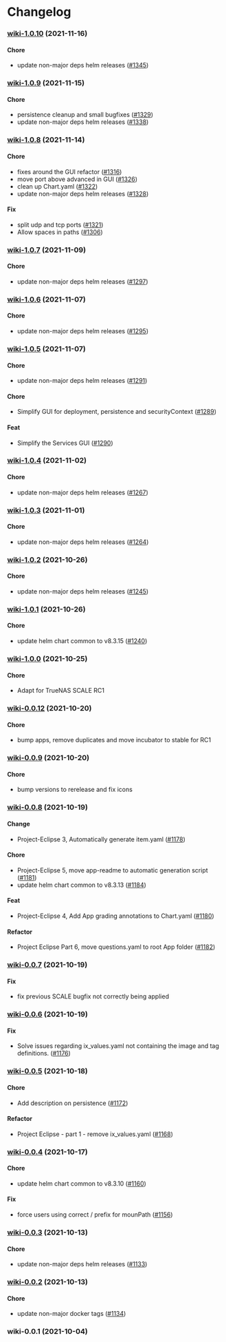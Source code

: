 # Changelog<br>


<a name="wiki-1.0.10"></a>
### [wiki-1.0.10](https://github.com/truecharts/apps/compare/wikijs-4.0.0...wiki-1.0.10) (2021-11-16)

#### Chore

* update non-major deps helm releases ([#1345](https://github.com/truecharts/apps/issues/1345))



<a name="wiki-1.0.9"></a>
### [wiki-1.0.9](https://github.com/truecharts/apps/compare/wiki-1.0.8...wiki-1.0.9) (2021-11-15)

#### Chore

* persistence cleanup and small bugfixes ([#1329](https://github.com/truecharts/apps/issues/1329))
* update non-major deps helm releases ([#1338](https://github.com/truecharts/apps/issues/1338))



<a name="wiki-1.0.8"></a>
### [wiki-1.0.8](https://github.com/truecharts/apps/compare/wiki-1.0.7...wiki-1.0.8) (2021-11-14)

#### Chore

* fixes around the GUI refactor ([#1316](https://github.com/truecharts/apps/issues/1316))
* move port above advanced in GUI ([#1326](https://github.com/truecharts/apps/issues/1326))
* clean up Chart.yaml ([#1322](https://github.com/truecharts/apps/issues/1322))
* update non-major deps helm releases ([#1328](https://github.com/truecharts/apps/issues/1328))

#### Fix

* split udp and tcp ports ([#1321](https://github.com/truecharts/apps/issues/1321))
* Allow spaces in paths ([#1306](https://github.com/truecharts/apps/issues/1306))



<a name="wiki-1.0.7"></a>
### [wiki-1.0.7](https://github.com/truecharts/apps/compare/wiki-1.0.6...wiki-1.0.7) (2021-11-09)

#### Chore

* update non-major deps helm releases ([#1297](https://github.com/truecharts/apps/issues/1297))



<a name="wiki-1.0.6"></a>
### [wiki-1.0.6](https://github.com/truecharts/apps/compare/wiki-1.0.5...wiki-1.0.6) (2021-11-07)

#### Chore

* update non-major deps helm releases ([#1295](https://github.com/truecharts/apps/issues/1295))



<a name="wiki-1.0.5"></a>
### [wiki-1.0.5](https://github.com/truecharts/apps/compare/wiki-1.0.4...wiki-1.0.5) (2021-11-07)

#### Chore

* update non-major deps helm releases ([#1291](https://github.com/truecharts/apps/issues/1291))

#### Chore

* Simplify GUI for deployment, persistence and securityContext ([#1289](https://github.com/truecharts/apps/issues/1289))

#### Feat

* Simplify the Services GUI ([#1290](https://github.com/truecharts/apps/issues/1290))



<a name="wiki-1.0.4"></a>
### [wiki-1.0.4](https://github.com/truecharts/apps/compare/wiki-1.0.3...wiki-1.0.4) (2021-11-02)

#### Chore

* update non-major deps helm releases ([#1267](https://github.com/truecharts/apps/issues/1267))



<a name="wiki-1.0.3"></a>
### [wiki-1.0.3](https://github.com/truecharts/apps/compare/wikijs-3.0.3...wiki-1.0.3) (2021-11-01)

#### Chore

* update non-major deps helm releases ([#1264](https://github.com/truecharts/apps/issues/1264))



<a name="wiki-1.0.2"></a>
### [wiki-1.0.2](https://github.com/truecharts/apps/compare/wiki-1.0.1...wiki-1.0.2) (2021-10-26)

#### Chore

* update non-major deps helm releases ([#1245](https://github.com/truecharts/apps/issues/1245))



<a name="wiki-1.0.1"></a>
### [wiki-1.0.1](https://github.com/truecharts/apps/compare/wikijs-3.0.0...wiki-1.0.1) (2021-10-26)

#### Chore

* update helm chart common to v8.3.15 ([#1240](https://github.com/truecharts/apps/issues/1240))



<a name="wiki-1.0.0"></a>
### [wiki-1.0.0](https://github.com/truecharts/apps/compare/wiki-0.0.12...wiki-1.0.0) (2021-10-25)

#### Chore

* Adapt for TrueNAS SCALE RC1



<a name="wiki-0.0.12"></a>
### [wiki-0.0.12](https://github.com/truecharts/apps/compare/wikijs-1.0.0...wiki-0.0.12) (2021-10-20)

#### Chore

* bump apps, remove duplicates and move incubator to stable for RC1



<a name="wiki-0.0.9"></a>
### [wiki-0.0.9](https://github.com/truecharts/apps/compare/wikijs-0.0.3...wiki-0.0.9) (2021-10-20)

#### Chore

* bump versions to rerelease and fix icons



<a name="wiki-0.0.8"></a>
### [wiki-0.0.8](https://github.com/truecharts/apps/compare/wikijs-0.0.2...wiki-0.0.8) (2021-10-19)

#### Change

* Project-Eclipse 3, Automatically generate item.yaml ([#1178](https://github.com/truecharts/apps/issues/1178))

#### Chore

* Project-Eclipse 5, move app-readme to automatic generation script ([#1181](https://github.com/truecharts/apps/issues/1181))
* update helm chart common to v8.3.13 ([#1184](https://github.com/truecharts/apps/issues/1184))

#### Feat

* Project-Eclipse 4, Add App grading annotations to Chart.yaml ([#1180](https://github.com/truecharts/apps/issues/1180))

#### Refactor

* Project Eclipse Part 6, move questions.yaml to root App folder ([#1182](https://github.com/truecharts/apps/issues/1182))



<a name="wiki-0.0.7"></a>
### [wiki-0.0.7](https://github.com/truecharts/apps/compare/wiki-0.0.6...wiki-0.0.7) (2021-10-19)

#### Fix

* fix previous SCALE bugfix not correctly being applied



<a name="wiki-0.0.6"></a>
### [wiki-0.0.6](https://github.com/truecharts/apps/compare/wiki-0.0.5...wiki-0.0.6) (2021-10-19)

#### Fix

* Solve issues regarding ix_values.yaml not containing the image and tag definitions. ([#1176](https://github.com/truecharts/apps/issues/1176))



<a name="wiki-0.0.5"></a>
### [wiki-0.0.5](https://github.com/truecharts/apps/compare/wiki-0.0.4...wiki-0.0.5) (2021-10-18)

#### Chore

* Add description on persistence ([#1172](https://github.com/truecharts/apps/issues/1172))

#### Refactor

* Project Eclipse - part 1 - remove ix_values.yaml ([#1168](https://github.com/truecharts/apps/issues/1168))



<a name="wiki-0.0.4"></a>
### [wiki-0.0.4](https://github.com/truecharts/apps/compare/wiki-0.0.3...wiki-0.0.4) (2021-10-17)

#### Chore

* update helm chart common to v8.3.10 ([#1160](https://github.com/truecharts/apps/issues/1160))

#### Fix

* force users using correct / prefix for mounPath ([#1156](https://github.com/truecharts/apps/issues/1156))



<a name="wiki-0.0.3"></a>
### [wiki-0.0.3](https://github.com/truecharts/apps/compare/wiki-0.0.2...wiki-0.0.3) (2021-10-13)

#### Chore

* update non-major deps helm releases ([#1133](https://github.com/truecharts/apps/issues/1133))



<a name="wiki-0.0.2"></a>
### [wiki-0.0.2](https://github.com/truecharts/apps/compare/wiki-0.0.1...wiki-0.0.2) (2021-10-13)

#### Chore

* update non-major docker tags ([#1134](https://github.com/truecharts/apps/issues/1134))



<a name="wiki-0.0.1"></a>
### wiki-0.0.1 (2021-10-04)

